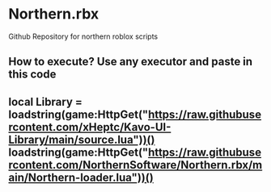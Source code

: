 # Northern.rbx
Github Repository for northern roblox scripts

How to execute?
Use any executor and paste in this code
-----------------------------------------------------------------------------------------------------------------------
local Library = loadstring(game:HttpGet("https://raw.githubusercontent.com/xHeptc/Kavo-UI-Library/main/source.lua"))()
loadstring(game:HttpGet("https://raw.githubusercontent.com/NorthernSoftware/Northern.rbx/main/Northern-loader.lua"))()
-----------------------------------------------------------------------------------------------------------------------
